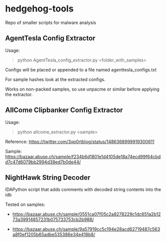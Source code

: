 # hedgehog-tools
 
Repo of smaller scripts for malware analysis

## AgentTesla Config Extractor

Usage:

> python AgentTesla_config_extractor.py \<folder_with_samples\>

Configs will be placed or appended to a file named agenttesla_configs.txt

For sample hashes look at the extracted configs.

Works on non-packed samples, so use unpacme or similar before applying the extractor.

## AllCome Clipbanker Config Extractor

Usage:

> python allcome_extractor.py \<sample\>
  
Reference: https://twitter.com/3xp0rtblog/status/1486368999919300611
  
Sample: https://bazaar.abuse.ch/sample/f234b6d1801e1d4105de18a74ecd99f64cbdd7c47d6079bb2994d38ed7b0de44/

## NightHawk String Decoder

IDAPython script that adds comments with decoded string contents into the idb

Tested on samples:

* https://bazaar.abuse.ch/sample/0551ca07f05c2a8278229c1dc651a2b1273a39914857231b075733753cb2b988/

* https://bazaar.abuse.ch/sample/9a57919cc5c194e28acd62719487c563a8f0ef1205b65adbe535386e34e418b8/
